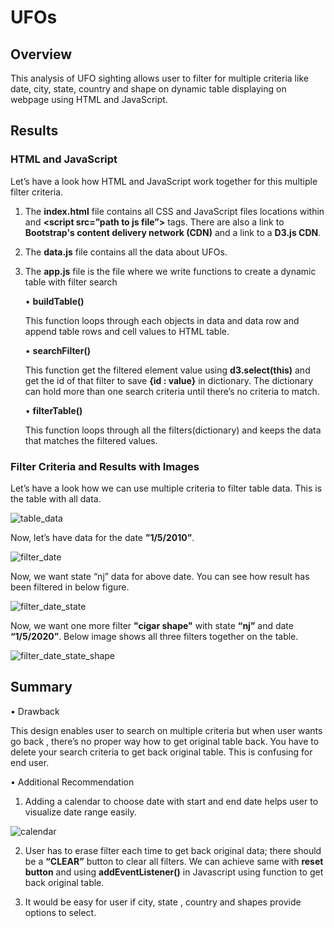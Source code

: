 # UFOs

## Overview

This analysis of UFO sighting allows user to filter for multiple criteria like date, city, state, country and shape on dynamic table displaying on webpage using HTML and JavaScript. 

## Results

### HTML and JavaScript 

Let’s have a look how HTML and JavaScript work together for this multiple filter criteria. 

  1.	The __index.html__ file contains all CSS and JavaScript files locations within __<link rel=”stylesheet” />__ and __<script src=”path to js file”></script>__           tags. There are also a link to __Bootstrap's content delivery network (CDN)__ and  a link to a __D3.js CDN__.
  
  2.	The __data.js__ file contains all the data about UFOs. 
  
  3.	The __app.js__ file is the file where we write functions to create a dynamic table with filter search
  
        •	__buildTable()__ 

           This function loops through each objects in data and data row and append table rows and cell values to HTML table.
           
        •	__searchFilter()__

          This function get the filtered element value using __d3.select(this)__  and get the id of that filter to save __{id : value}__ in dictionary. The dictionary           can hold more than one search criteria until there’s no criteria to match. 

        •	__filterTable()__

          This function loops through all the filters(dictionary)  and keeps the data that matches the filtered values. 
        
### Filter Criteria and Results with Images

Let’s have a look how we can use multiple criteria to filter table data. 
This is the table with all data.

![table_data](https://user-images.githubusercontent.com/107717882/187778523-7ad5422b-3315-4e61-85fc-83377e01ac0f.png)

Now, let’s have data for the date __”1/5/2010”__. 

![filter_date](https://user-images.githubusercontent.com/107717882/187778565-a980b145-b426-4c31-9c4f-e279e229b4bb.png)

Now, we want state “nj” data for above date. You can see how result has been filtered in below figure. 

![filter_date_state](https://user-images.githubusercontent.com/107717882/187778598-b7772c03-fba0-4480-8b60-9ce63a50983f.png)

Now, we want one more filter __"cigar shape"__ with state __“nj”__ and date __“1/5/2020”__. Below image shows all three filters together on the table. 

![filter_date_state_shape](https://user-images.githubusercontent.com/107717882/187778637-badaff7c-33c2-4e22-b9ed-fe685ddd88ff.png)


## Summary

•	Drawback 

  This design enables user to search on multiple criteria but when user wants go back , there’s no proper way how to get original table back. You have to delete your     search criteria to get back original table.  This is confusing for end user. 

•	Additional Recommendation

  1.	Adding a calendar to choose date with start and end date helps user to visualize date range easily.
  
  
![calendar](https://user-images.githubusercontent.com/107717882/187779779-453eb25f-e48e-4e87-9f9a-7151cca7865d.png)

  
  2.	User has to erase filter each time to get back original data; there should be a __“CLEAR”__ button to clear all filters. We can achieve same with __reset               button__ and using  __addEventListener()__ in Javascript using function to get back original table. 

  3.	It would be easy for user if city, state , country and shapes provide options to select. 





